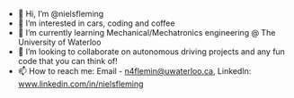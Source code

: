 - 👋 Hi, I’m @nielsfleming
- 👀 I’m interested in cars, coding and coffee
- 🌱 I’m currently learning Mechanical/Mechatronics engineering @ The University of Waterloo
- 💞️ I’m looking to collaborate on autonomous driving projects and any fun code that you can think of!
- 📫 How to reach me: Email - n4flemin@uwaterloo.ca, LinkedIn: www.linkedin.com/in/nielsfleming

<!---
nielsfleming/nielsfleming is a ✨ special ✨ repository because its `README.md` (this file) appears on your GitHub profile.
You can click the Preview link to take a look at your changes.
--->
